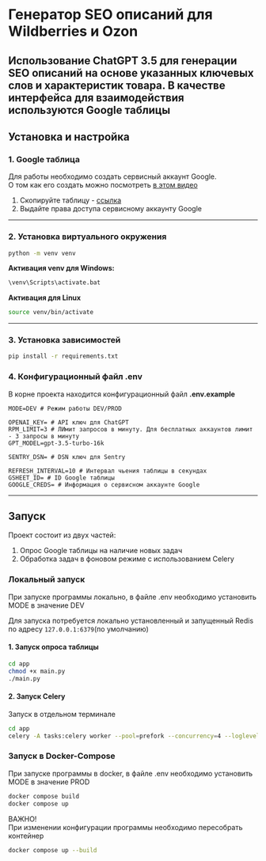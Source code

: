 # Генератор SEO описаний для Wildberries и Ozon

Использование ChatGPT 3.5 для генерации SEO описаний
на основе указанных ключевых слов и характеристик товара.
В качестве интерфейса для взаимодействия используются Google таблицы
---
## Установка и настройка

### 1. Google таблица
Для работы необходимо создать сервисный аккаунт Google.  
О том как его создать можно посмотреть [в этом видео](https://youtu.be/caiR7WAGMVM?t=100)

1. Скопируйте таблицу - [cсылка](https://docs.google.com/spreadsheets/d/19foQkqEQusXWiEW6utm5vwCnWSGi2Ztj6M-FUJRWFL8/edit#gid=0)
2. Выдайте права доступа сервисному аккаунту Google

---

### 2. Установка виртуального окружения
```bash
python -m venv venv
```
**Активация venv для Windows:**
```bash
\venv\Scripts\activate.bat
```
**Активация для Linux**
```bash
source venv/bin/activate
```
---
### 3. Установка зависимостей
```bash
pip install -r requirements.txt
```

### 4. Конфигурационный файл .env
В корне проекта находится конфигурационный файл **.env.example**

```.env
MODE=DEV # Режим работы DEV/PROD

OPENAI_KEY= # API ключ для ChatGPT
RPM_LIMIT=3 # ЛИмит запросов в минуту. Для бесплатных аккаунтов лимит - 3 запросы в минуту
GPT_MODEL=gpt-3.5-turbo-16k

SENTRY_DSN= # DSN ключ для Sentry

REFRESH_INTERVAL=10 # Интервал чьения таблицы в секундах
GSHEET_ID= # ID Google таблицы
GOOGLE_CREDS= # Информация о сервисном аккаунте Google
```

---
## Запуск
Проект состоит из двух частей:  
1. Опрос Google таблицы на наличие новых задач
2. Обработка задач в фоновом режиме с использованием Celery

### Локальный запуск
При запуске программы локально, в файле .env необходимо установить MODE в значение DEV  

Для запуска потребуется локально установленный и запущенный Redis по адресу
```127.0.0.1:6379```(по умолчанию)
#### 1. Запуск опроса таблицы
```bash
cd app
chmod +x main.py
./main.py
```

#### 2. Запуск Celery
Запуск в отдельном терминале
```bash
cd app
celery -A tasks:celery worker --pool=prefork --concurrency=4 --loglevel=INFO
```

### Запуск в Docker-Compose
При запуске программы в docker, в файле .env необходимо установить MODE в значение PROD

```bash
docker compose build
docker compose up
```

ВАЖНО!  
При изменении конфигурации программы необходимо пересобрать контейнер
```bash
docker compose up --build
```

